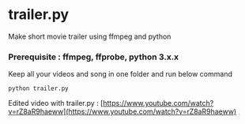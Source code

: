 # trailer.py
Make short movie trailer using ffmpeg and python

### Prerequisite : ffmpeg, ffprobe, python 3.x.x

Keep all your videos and song in one folder and run below command

``` python trailer.py ```

Edited video with trailer.py : [https://www.youtube.com/watch?v=rZ8aR9haeww](https://www.youtube.com/watch?v=rZ8aR9haeww)
